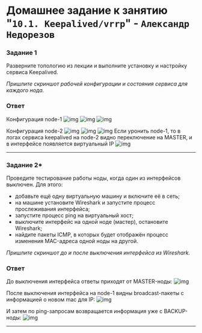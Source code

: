 # Домашнее задание к занятию "`10.1. Keepalived/vrrp`" - `Александр Недорезов`



### Задание 1

Разверните топологию из лекции и выполните установку и настройку сервиса Keepalived.

*Пришлите скриншот рабочей конфигурации и состояния сервиса для каждого нода.*

### Ответ

Конфигурация node-1
![img](https://github.com/smutosey/sys-netology-hw/blob/main/10-01-keepalived-vrrp/img/01-5.png)
![img](https://github.com/smutosey/sys-netology-hw/blob/main/10-01-keepalived-vrrp/img/01-1.png)
![img](https://github.com/smutosey/sys-netology-hw/blob/main/10-01-keepalived-vrrp/img/01-2.png)

Конфигурация node-2
![img](https://github.com/smutosey/sys-netology-hw/blob/main/10-01-keepalived-vrrp/img/01-6.png)
![img](https://github.com/smutosey/sys-netology-hw/blob/main/10-01-keepalived-vrrp/img/01-3.png)
![img](https://github.com/smutosey/sys-netology-hw/blob/main/10-01-keepalived-vrrp/img/01-4.png)
Если уронить node-1, то в логах сервиса keepalived на node-2 видно переключение на MASTER, и в интерфейсе появляется виртуальный IP
![img](https://github.com/smutosey/sys-netology-hw/blob/main/10-01-keepalived-vrrp/img/01-7.png)


---

### Задание 2*

Проведите тестирование работы ноды, когда один из интерфейсов выключен. Для этого:

* добавьте ещё одну виртуальную машину и включите её в сеть;
* на машине установите Wireshark и запустите процесс прослеживания интерфейса;
* запустите процесс ping на виртуальный хост;
* выключите интерфейс на одной ноде (мастер), остановите Wireshark;
* найдите пакеты ICMP, в которых будет отображён процесс изменения MAC-адреса одной ноды на другой.

*Пришлите скриншот до и после выключения интерфейса из Wireshark.*

### Ответ

До выключения интерфейса ответы приходят от MASTER-ноды:
![img](https://github.com/smutosey/sys-netology-hw/blob/main/10-01-keepalived-vrrp/img/02-1.png)

После выключения интерфейса на node-1 видны broadcast-пакеты с информацией о новом mac для IP:
![img](https://github.com/smutosey/sys-netology-hw/blob/main/10-01-keepalived-vrrp/img/02-2.png)

И затем по ping-запросам возвращается информация уже с BACKUP-ноды:
![img](https://github.com/smutosey/sys-netology-hw/blob/main/10-01-keepalived-vrrp/img/02-3.png)

---

